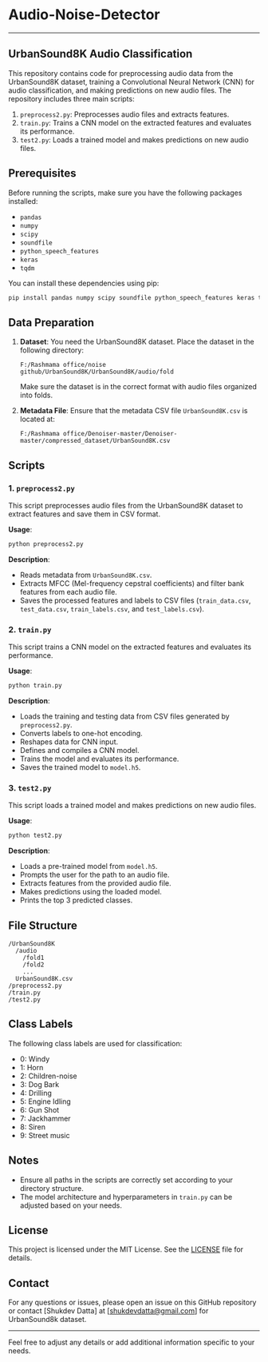 # Audio-Noise-Detector

---

## UrbanSound8K Audio Classification

This repository contains code for preprocessing audio data from the UrbanSound8K dataset, training a Convolutional Neural Network (CNN) for audio classification, and making predictions on new audio files. The repository includes three main scripts:

1. `preprocess2.py`: Preprocesses audio files and extracts features.
2. `train.py`: Trains a CNN model on the extracted features and evaluates its performance.
3. `test2.py`: Loads a trained model and makes predictions on new audio files.

## Prerequisites

Before running the scripts, make sure you have the following packages installed:

- `pandas`
- `numpy`
- `scipy`
- `soundfile`
- `python_speech_features`
- `keras`
- `tqdm`

You can install these dependencies using pip:

```bash
pip install pandas numpy scipy soundfile python_speech_features keras tqdm
```

## Data Preparation

1. **Dataset**: You need the UrbanSound8K dataset. Place the dataset in the following directory:
   ```
   F:/Rashmama office/noise github/UrbanSound8K/UrbanSound8K/audio/fold
   ```
   Make sure the dataset is in the correct format with audio files organized into folds.

2. **Metadata File**: Ensure that the metadata CSV file `UrbanSound8K.csv` is located at:
   ```
   F:/Rashmama office/Denoiser-master/Denoiser-master/compressed_dataset/UrbanSound8K.csv
   ```

## Scripts

### 1. `preprocess2.py`

This script preprocesses audio files from the UrbanSound8K dataset to extract features and save them in CSV format.

**Usage**:
```bash
python preprocess2.py
```

**Description**:
- Reads metadata from `UrbanSound8K.csv`.
- Extracts MFCC (Mel-frequency cepstral coefficients) and filter bank features from each audio file.
- Saves the processed features and labels to CSV files (`train_data.csv`, `test_data.csv`, `train_labels.csv`, and `test_labels.csv`).

### 2. `train.py`

This script trains a CNN model on the extracted features and evaluates its performance.

**Usage**:
```bash
python train.py
```

**Description**:
- Loads the training and testing data from CSV files generated by `preprocess2.py`.
- Converts labels to one-hot encoding.
- Reshapes data for CNN input.
- Defines and compiles a CNN model.
- Trains the model and evaluates its performance.
- Saves the trained model to `model.h5`.

### 3. `test2.py`

This script loads a trained model and makes predictions on new audio files.

**Usage**:
```bash
python test2.py
```

**Description**:
- Loads a pre-trained model from `model.h5`.
- Prompts the user for the path to an audio file.
- Extracts features from the provided audio file.
- Makes predictions using the loaded model.
- Prints the top 3 predicted classes.

## File Structure

```
/UrbanSound8K
  /audio
    /fold1
    /fold2
    ...
  UrbanSound8K.csv
/preprocess2.py
/train.py
/test2.py
```

## Class Labels

The following class labels are used for classification:

- 0: Windy
- 1: Horn
- 2: Children-noise
- 3: Dog Bark
- 4: Drilling
- 5: Engine Idling
- 6: Gun Shot
- 7: Jackhammer
- 8: Siren
- 9: Street music

## Notes

- Ensure all paths in the scripts are correctly set according to your directory structure.
- The model architecture and hyperparameters in `train.py` can be adjusted based on your needs.

## License

This project is licensed under the MIT License. See the [LICENSE](LICENSE) file for details.

## Contact

For any questions or issues, please open an issue on this GitHub repository or contact [Shukdev Datta] at [shukdevdatta@gmail.com] for UrbanSound8k dataset.

---

Feel free to adjust any details or add additional information specific to your needs.
